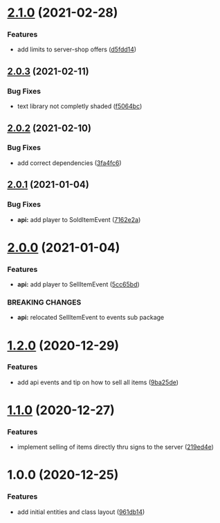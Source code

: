 # [2.1.0](https://github.com/raidcraft/server-shop/compare/v2.0.3...v2.1.0) (2021-02-28)


### Features

* add limits to server-shop offers ([d5fdd14](https://github.com/raidcraft/server-shop/commit/d5fdd14dbe3488932e093404b24f098edda3b5df))

## [2.0.3](https://github.com/raidcraft/server-shop/compare/v2.0.2...v2.0.3) (2021-02-11)


### Bug Fixes

* text library not completly shaded ([f5064bc](https://github.com/raidcraft/server-shop/commit/f5064bcd06368bfc8b5c4364df349533ff3d8026))

## [2.0.2](https://github.com/raidcraft/server-shop/compare/v2.0.1...v2.0.2) (2021-02-10)


### Bug Fixes

* add correct dependencies ([3fa4fc6](https://github.com/raidcraft/server-shop/commit/3fa4fc6837a9a8545ef5cd82acc91a99c0a0455d))

## [2.0.1](https://github.com/raidcraft/server-shop/compare/v2.0.0...v2.0.1) (2021-01-04)


### Bug Fixes

* **api:** add player to SoldItemEvent ([7162e2a](https://github.com/raidcraft/server-shop/commit/7162e2a981d5ae0c6dfc5a63176cc498d662a5e3))

# [2.0.0](https://github.com/raidcraft/server-shop/compare/v1.2.0...v2.0.0) (2021-01-04)


### Features

* **api:** add player to SellItemEvent ([5cc65bd](https://github.com/raidcraft/server-shop/commit/5cc65bdc16151e73f65c081753e3e6470abb8c5d))


### BREAKING CHANGES

* **api:** relocated SellItemEvent to events sub package

# [1.2.0](https://github.com/raidcraft/server-shop/compare/v1.1.0...v1.2.0) (2020-12-29)


### Features

* add api events and tip on how to sell all items ([9ba25de](https://github.com/raidcraft/server-shop/commit/9ba25de448b7785ea4a4aafdc874c1a777fc49c3))

# [1.1.0](https://github.com/raidcraft/server-shop/compare/v1.0.0...v1.1.0) (2020-12-27)


### Features

* implement selling of items directly thru signs to the server ([219ed4e](https://github.com/raidcraft/server-shop/commit/219ed4e6ae88a188868d80d8dd5814ea5c68a5d4))

# 1.0.0 (2020-12-25)


### Features

* add initial entities and class layout ([961db14](https://github.com/raidcraft/server-shop/commit/961db1445732e00062d2014997401a7075aff5fd))

